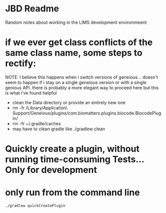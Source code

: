 # JBD Readme

Random notes about working in the LIMS development environmeent

# if we ever get class conflicts of the same class name, some steps to rectify:
NOTE: I believe this happens when i switch versions of geneious... doesn't seem to happen
if i stay on a single geneious version or with a single genious API.
there is probably a more elegant way to proceed here but this is what i've found helpful
  * clean the Data directory or provide an entirely new one
  * rm -fr /Library/Application\ Support/Geneious/plugins/com.biomatters.plugins.biocode.BiocodePlugin/
  * rm -fr ~/.gradle/caches
  * may have to clean gradle like ./gradlew clean

# Quickly create a plugin, without running time-consuming Tests... Only for development
# only run from the command line
```
./gradlew quickCreatePlugin
```
